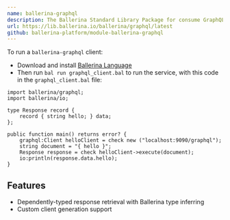 ```yaml
---
name: ballerina-graphql
description: The Ballerina Standard Library Package for consume GraphQL services.
url: https://lib.ballerina.io/ballerina/graphql/latest
github: ballerina-platform/module-ballerina-graphql
---
```


To run a `ballerina-graphql` client:

- Download and install [Ballerina Language](https://ballerina.io/downloads)
- Then run `bal run graphql_client.bal` to run the service, with this code in the `graphql_client.bal` file:

```ballerina
import ballerina/graphql;
import ballerina/io;

type Response record {
    record { string hello; } data;
};

public function main() returns error? {
    graphql:Client helloClient = check new ("localhost:9090/graphql");
    string document = "{ hello }";
    Response response = check helloClient->execute(document);
    io:println(response.data.hello);
}
```

## Features

- Dependently-typed response retrieval with Ballerina type inferring
- Custom client generation support
